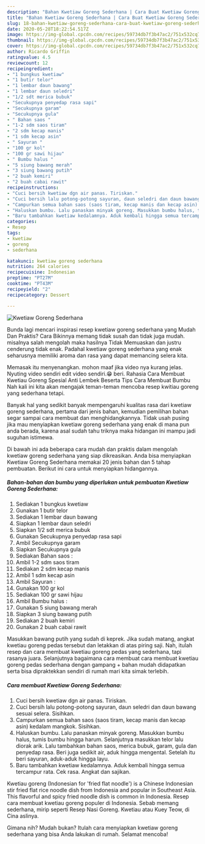 ```yaml
---
description: "Bahan Kwetiaw Goreng Sederhana | Cara Buat Kwetiaw Goreng Sederhana Yang Sedap"
title: "Bahan Kwetiaw Goreng Sederhana | Cara Buat Kwetiaw Goreng Sederhana Yang Sedap"
slug: 18-bahan-kwetiaw-goreng-sederhana-cara-buat-kwetiaw-goreng-sederhana-yang-sedap
date: 2020-05-28T18:22:54.517Z
image: https://img-global.cpcdn.com/recipes/59734db7f3b47ac2/751x532cq70/kwetiaw-goreng-sederhana-foto-resep-utama.jpg
thumbnail: https://img-global.cpcdn.com/recipes/59734db7f3b47ac2/751x532cq70/kwetiaw-goreng-sederhana-foto-resep-utama.jpg
cover: https://img-global.cpcdn.com/recipes/59734db7f3b47ac2/751x532cq70/kwetiaw-goreng-sederhana-foto-resep-utama.jpg
author: Ricardo Griffin
ratingvalue: 4.5
reviewcount: 12
recipeingredient:
- "1 bungkus kwetiaw"
- "1 butir telor"
- "1 lembar daun bawang"
- "1 lembar daun seledri"
- "1/2 sdt merica bubuk"
- "Secukupnya penyedap rasa sapi"
- "Secukupnya garam"
- "Secukupnya gula"
- " Bahan saos "
- "1-2 sdm saos tiram"
- "2 sdm kecap manis"
- "1 sdm kecap asin"
- " Sayuran "
- "100 gr kol"
- "100 gr sawi hijau"
- " Bumbu halus "
- "5 siung bawang merah"
- "3 siung bawang putih"
- "2 buah kemiri"
- "2 buah cabai rawit"
recipeinstructions:
- "Cuci bersih kwetiaw dgn air panas. Tiriskan."
- "Cuci bersih lalu potong-potong sayuran, daun seledri dan daun bawang sesuai selera. Sisihkan."
- "Campurkan semua bahan saos (saos tiram, kecap manis dan kecap asin) kedalam mangkok. Sisihkan."
- "Haluskan bumbu. Lalu panaskan minyak goreng. Masukkan bumbu halus, tumis bumbu hingga harum. Selanjutnya masukkan telor lalu diorak arik. Lalu tambahkan bahan saos, merica bubuk, garam, gula dan penyedap rasa. Beri juga sedikit air, aduk hingga mengental. Setelah itu beri sayuran, aduk-aduk hingga layu."
- "Baru tambahkan kwetiaw kedalamnya. Aduk kembali hingga semua tercampur rata. Cek rasa. Angkat dan sajikan."
categories:
- Resep
tags:
- kwetiaw
- goreng
- sederhana

katakunci: kwetiaw goreng sederhana 
nutrition: 264 calories
recipecuisine: Indonesian
preptime: "PT27M"
cooktime: "PT43M"
recipeyield: "2"
recipecategory: Dessert

---
```



![Kwetiaw Goreng Sederhana](https://img-global.cpcdn.com/recipes/59734db7f3b47ac2/751x532cq70/kwetiaw-goreng-sederhana-foto-resep-utama.jpg)

Bunda lagi mencari inspirasi resep kwetiaw goreng sederhana yang Mudah Dan Praktis? Cara Bikinnya memang tidak susah dan tidak juga mudah. misalnya salah mengolah maka hasilnya Tidak Memuaskan dan justru cenderung tidak enak. Padahal kwetiaw goreng sederhana yang enak seharusnya memiliki aroma dan rasa yang dapat memancing selera kita.

Memasak itu menyenangkan. mohon maaf jika video nya kurang jelas. Nyuting video sendiri edit video sendiri.😁 beri. Rahasia Cara Membuat Kwetiau Goreng Spesial Anti Lembek Beserta Tips Cara Membuat Bumbu Nah kali ini kita akan mengajak teman-teman mencoba resep kwitiau goreng yang sederhana tetapi.

Banyak hal yang sedikit banyak mempengaruhi kualitas rasa dari kwetiaw goreng sederhana, pertama dari jenis bahan, kemudian pemilihan bahan segar sampai cara membuat dan menghidangkannya. Tidak usah pusing jika mau menyiapkan kwetiaw goreng sederhana yang enak di mana pun anda berada, karena asal sudah tahu triknya maka hidangan ini mampu jadi suguhan istimewa.


Di bawah ini ada beberapa cara mudah dan praktis dalam mengolah kwetiaw goreng sederhana yang siap dikreasikan. Anda bisa menyiapkan Kwetiaw Goreng Sederhana memakai 20 jenis bahan dan 5 tahap pembuatan. Berikut ini cara untuk menyiapkan hidangannya.

<!--inarticleads1-->

##### Bahan-bahan dan bumbu yang diperlukan untuk pembuatan Kwetiaw Goreng Sederhana:

1. Sediakan 1 bungkus kwetiaw
1. Gunakan 1 butir telor
1. Sediakan 1 lembar daun bawang
1. Siapkan 1 lembar daun seledri
1. Siapkan 1/2 sdt merica bubuk
1. Gunakan Secukupnya penyedap rasa sapi
1. Ambil Secukupnya garam
1. Siapkan Secukupnya gula
1. Sediakan  Bahan saos :
1. Ambil 1-2 sdm saos tiram
1. Sediakan 2 sdm kecap manis
1. Ambil 1 sdm kecap asin
1. Ambil  Sayuran :
1. Gunakan 100 gr kol
1. Sediakan 100 gr sawi hijau
1. Ambil  Bumbu halus :
1. Gunakan 5 siung bawang merah
1. Siapkan 3 siung bawang putih
1. Sediakan 2 buah kemiri
1. Gunakan 2 buah cabai rawit


Masukkan bawang putih yang sudah di keprek. Jika sudah matang, angkat kwetiau goreng pedas tersebut dan letakkan di atas piring saji. Nah, itulah resep dan cara membuat kwetiau goreng pedas yang sederhana, tapi rasanya juara. Selanjutnya bagaimana cara membuat cara membuat kwetiau goreng pedas sederhana dengan gampang + bahan mudah didapatkan serta bisa dipraktekkan sendiri di rumah mari kita simak terlebih. 

<!--inarticleads2-->

##### Cara membuat Kwetiaw Goreng Sederhana:

1. Cuci bersih kwetiaw dgn air panas. Tiriskan.
1. Cuci bersih lalu potong-potong sayuran, daun seledri dan daun bawang sesuai selera. Sisihkan.
1. Campurkan semua bahan saos (saos tiram, kecap manis dan kecap asin) kedalam mangkok. Sisihkan.
1. Haluskan bumbu. Lalu panaskan minyak goreng. Masukkan bumbu halus, tumis bumbu hingga harum. Selanjutnya masukkan telor lalu diorak arik. Lalu tambahkan bahan saos, merica bubuk, garam, gula dan penyedap rasa. Beri juga sedikit air, aduk hingga mengental. Setelah itu beri sayuran, aduk-aduk hingga layu.
1. Baru tambahkan kwetiaw kedalamnya. Aduk kembali hingga semua tercampur rata. Cek rasa. Angkat dan sajikan.


Kwetiau goreng (Indonesian for &#39;fried flat noodle&#39;) is a Chinese Indonesian stir fried flat rice noodle dish from Indonesia and popular in Southeast Asia. This flavorful and spicy fried noodle dish is common in Indonesia. Resep cara membuat kwetiau goreng populer di Indonesia. Sebab memang sederhana, mirip seperti Resep Nasi Goreng. Kwetiau atau Kuey Teow, di Cina aslinya. 

Gimana nih? Mudah bukan? Itulah cara menyiapkan kwetiaw goreng sederhana yang bisa Anda lakukan di rumah. Selamat mencoba!
